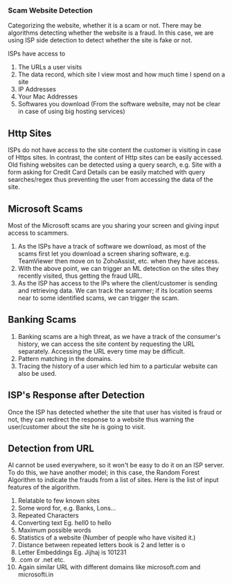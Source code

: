 ### Scam Website Detection

Categorizing the website, whether it is a scam or not. There may be algorithms detecting whether the website is a fraud. In this case, we are using ISP side detection to detect whether the site is fake or not.

ISPs have access to
1) The URLs a user visits
2) The data record, which site I view most and how much time I spend on a site
3) IP Addresses
4) Your Mac Addresses
5) Softwares you download (From the software website, may not be clear in case of using big hosting services)

## Http Sites
ISPs do not have access to the site content the customer is visiting in case of Https sites. In contrast, the content of Http sites can be easily accessed. Old fishing websites can be detected using a query search, e.g. Site with a form asking for Credit Card Details can be easily matched with query searches/regex thus preventing the user from accessing the data of the site.

## Microsoft Scams
Most of the Microsoft scams are you sharing your screen and giving input access to scammers.
1) As the ISPs have a track of software we download, as most of the scams first let you download a screen sharing software, e.g. TeamViewer then move on to ZohoAssist, etc. when they have access.
2) With the above point, we can trigger an ML detection on the sites they recently visited, thus getting the fraud URL.
3) As the ISP has access to the IPs where the client/customer is sending and retrieving data. We can track the scammer; if its location seems near to some identified scams, we can trigger the scam. 

## Banking Scams
1) Banking scams are a high threat, as we have a track of the consumer's history, we can access the site content by requesting the URL separately. Accessing the URL every time may be difficult.
2) Pattern matching in the domains.
3) Tracing the history of a user which led him to a particular website can also be used.

## ISP's Response after Detection
Once the ISP has detected whether the site that user has visited is fraud or not, they can redirect the response to a website thus warning the user/customer about the site he is going to visit.


## Detection from URL
AI cannot be used everywhere, so it won't be easy to do it on an ISP server. To do this, we have another model; in this case, the Random Forest Algorithm to indicate the frauds from a list of sites. Here is the list of input features of the algorithm.

1) Relatable to few known sites
2) Some word for, e.g. Banks, Lons...
3) Repeated Characters
4) Converting text Eg. hell0 to hello
5) Maximum possible words
6) Statistics of a website (Number of people who have visited it.)
7) Distance between repeated letters book is 2 and letter is o
8) Letter Embeddings Eg. Jijhaj is 101231
9) .com or .net etc.
10) Again similar URL with different domains like microsoft.com and microsofti.in 

